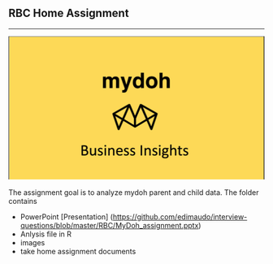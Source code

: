 ## RBC Home Assignment
***

![RBC Assignment](https://github.com/edimaudo/interview-questions/blob/master/RBC/main.png)


The assignment goal is to analyze mydoh parent and child data.  The folder contains 
- PowerPoint [Presentation] (https://github.com/edimaudo/interview-questions/blob/master/RBC/MyDoh_assignment.pptx) 
- Anlysis file in R
- images
- take home assignment documents